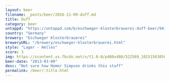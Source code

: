 ```yaml
---
layout: beer
filename: _posts/beer/2016-11-09-duff.md
title: Duff
category: beer
untappd: "https://untappd.com/b/eschweger-klosterbrauerei-duff-beer/94107"
country: "Germany"
brewery: "Eschweger Klosterbrauerei"
breweryURL: "/brewery/eschweger-klosterbrauerei.html"
style: "Lager - Helles"
score: 3
img: https://scontent.xx.fbcdn.net/v/t1.0-0/p480x480/522569_10151563850998745_438604131_n.jpg?oh=cf597bc083d716feb3de89250560ffe0&oe=599229DA
beer-date: "2013-03-09"
desc: "Not sure how Homer Simpson drinks this stuff"
permalink: /beer/:title.html
---
```

